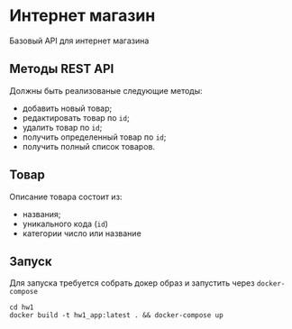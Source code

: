 # Интернет магазин
Базовый API для интернет магазина

## Методы REST API
Должны быть реализованые следующие методы:
* добавить новый товар;
* редактировать товар по `id`;
* удалить товар по `id`;
* получить определенный товар по `id`;
* получить полный список товаров.

## Товар
Описание товара состоит из:
- названия;
- уникального кода (`id`)
- категории число или название

## Запуск
Для запуска требуется собрать докер образ и запустить через `docker-compose`

```
cd hw1
docker build -t hw1_app:latest . && docker-compose up
```